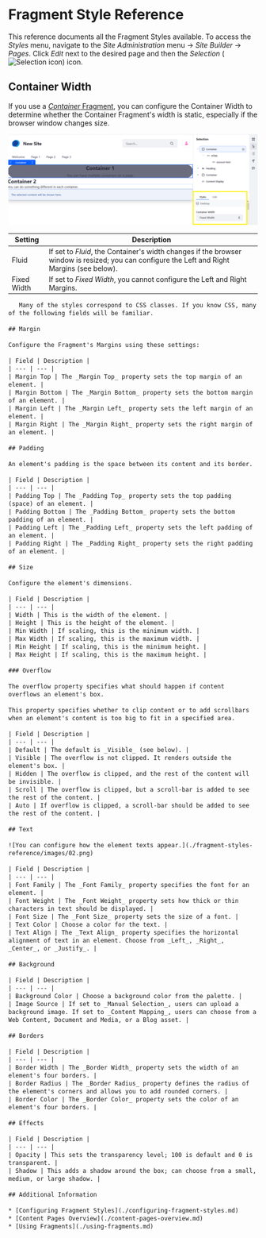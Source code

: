 # Fragment Style Reference

This reference documents all the Fragment Styles available. To access the _Styles_ menu, navigate to the _Site Administration_ menu &rarr; _Site Builder_ &rarr; _Pages_. Click _Edit_ next to the desired page and then the _Selection_ (![Selection icon](../../../images/icon-page-tree.png)) icon.

## Container Width

If you use a [_Container_ Fragment](./using-fragments.md#using-the-container-fragment), you can configure the Container Width to determine whether the Container Fragment's width is static, especially if the browser window changes size.

![You can configure the container to be either Fluid or Fixed Width.](./fragment-styles-reference/images/01.png)

| Setting | Description |
| --- | --- |
| Fluid | If set to _Fluid_, the Container's width changes if the browser window is resized; you can configure the Left and Right Margins (see below). |
| Fixed Width | If set to _Fixed Width_, you cannot configure the Left and Right Margins. |

```tip::
   Many of the styles correspond to CSS classes. If you know CSS, many of the following fields will be familiar.

## Margin

Configure the Fragment's Margins using these settings:

| Field | Description |
| --- | --- |
| Margin Top | The _Margin Top_ property sets the top margin of an element. |
| Margin Bottom | The _Margin Bottom_ property sets the bottom margin of an element. |
| Margin Left | The _Margin Left_ property sets the left margin of an element. |
| Margin Right | The _Margin Right_ property sets the right margin of an element. |

## Padding

An element's padding is the space between its content and its border.

| Field | Description |
| --- | --- |
| Padding Top | The _Padding Top_ property sets the top padding (space) of an element. |
| Padding Bottom | The _Padding Bottom_ property sets the bottom padding of an element. |
| Padding Left | The _Padding Left_ property sets the left padding of an element. |
| Padding Right | The _Padding Right_ property sets the right padding of an element. |

## Size

Configure the element's dimensions.

| Field | Description |
| --- | --- |
| Width | This is the width of the element. |
| Height | This is the height of the element. |
| Min Width | If scaling, this is the minimum width. |
| Max Width | If scaling, this is the maximum width. |
| Min Height | If scaling, this is the minimum height. |
| Max Height | If scaling, this is the maximum height. |

### Overflow

The overflow property specifies what should happen if content overflows an element's box.

This property specifies whether to clip content or to add scrollbars when an element's content is too big to fit in a specified area.

| Field | Description |
| --- | --- |
| Default | The default is _Visible_ (see below). |
| Visible | The overflow is not clipped. It renders outside the element's box. |
| Hidden | The overflow is clipped, and the rest of the content will be invisible. |
| Scroll | The overflow is clipped, but a scroll-bar is added to see the rest of the content. |
| Auto | If overflow is clipped, a scroll-bar should be added to see the rest of the content. |

## Text

![You can configure how the element texts appear.](./fragment-styles-reference/images/02.png)

| Field | Description |
| --- | --- |
| Font Family | The _Font Family_ property specifies the font for an element. |
| Font Weight | The _Font Weight_ property sets how thick or thin characters in text should be displayed. |
| Font Size | The _Font Size_ property sets the size of a font. |
| Text Color | Choose a color for the text. |
| Text Align | The _Text Align_ property specifies the horizontal alignment of text in an element. Choose from _Left_, _Right_, _Center_, or _Justify_. |

## Background

| Field | Description |
| --- | --- |
| Background Color | Choose a background color from the palette. |
| Image Source | If set to _Manual Selection_, users can upload a background image. If set to _Content Mapping_, users can choose from a Web Content, Document and Media, or a Blog asset. |

## Borders

| Field | Description |
| --- | --- |
| Border Width | The _Border Width_ property sets the width of an element's four borders. |
| Border Radius | The _Border Radius_ property defines the radius of the element's corners and allows you to add rounded corners. |
| Border Color | The _Border Color_ property sets the color of an element's four borders. |

## Effects

| Field | Description |
| --- | --- |
| Opacity | This sets the transparency level; 100 is default and 0 is transparent. |
| Shadow | This adds a shadow around the box; can choose from a small, medium, or large shadow. |

## Additional Information

* [Configuring Fragment Styles](./configuring-fragment-styles.md)
* [Content Pages Overview](./content-pages-overview.md)
* [Using Fragments](./using-fragments.md)
